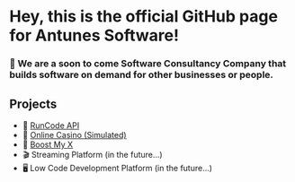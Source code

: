 # Hey, this is the official GitHub page for Antunes Software!

### 🌟 We are a soon to come Software Consultancy Company that builds software on demand for other businesses or people.

## Projects
- 🤖 [RunCode API](https://github.com/Antunes-Software/runcode-api)
- 🎲 [Online Casino (Simulated)](https://github.com/Antunes-Software/casino)
- 📱 [Boost My X](https://github.com/Antunes-Software/boostmyx)
- 🎬 Streaming Platform (in the future...)
- 🖥️ Low Code Development Platform (in the future...)
